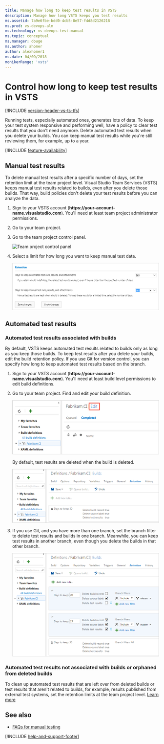 ```yaml
---
title: Manage how long to keep test results in VSTS
description: Manage how long VSTS keeps you test results
ms.assetid: 7a9e6fbe-bdd0-4cb5-8e57-f4d8d2126218
ms.prod: vs-devops-alm
ms.technology: vs-devops-test-manual
ms.topic: conceptual
ms.manager: douge
ms.author: ahomer
author: alexhomer1
ms.date: 04/09/2018
monikerRange: 'vsts'
---
```


# Control how long to keep test results in VSTS

[!INCLUDE [version-header-vs-ts-tfs](../_shared/version-header-vs-ts-tfs.md)] 

Running tests, especially automated ones, generates lots of data. 
To keep your test system responsive and performing well,
have a policy to clear test results that you don't need anymore. 
Delete automated test results when you delete your builds.
You can keep manual test results while you're still reviewing them, 
for example, up to a year. 

[!INCLUDE [feature-availability](../_shared/feature-availability.md)] 

<a name="manual-test-results-limits"></a> 
## Manual test results 

To delete manual test results after a specific number of days, 
set the retention limit at the team project level. 
Visual Studio Team Services (VSTS) keeps manual test results related to builds, 
even after you delete those builds. That way, build policies don't delete 
your test results before you can analyze the data.

1. Sign to your VSTS account (**https://**your-account-name**.visualstudio.com**). 
   You'll need at least team project administrator permissions.

1. Go to your team project.

1. Go to the team project control panel.

   ![Team project control panel](_img/how-long-to-keep-test-results/team-project-control-panel-jamal.png)
  
1. Select a limit for how long you want to keep manual test data. 

   ![Select test data retention limits](_img/how-long-to-keep-test-results/team-project-test-data-retention-limits.png)

## Automated test results 

### Automated test results associated with builds

By default, VSTS keeps automated test results related to builds 
only as long as you keep those builds. To keep test results after you delete your builds, 
edit the build retention policy. If you use Git for version control, 
you can specify how long to keep automated test results based on the branch. 

1. Sign to your VSTS account (**https://**your-account-name**.visualstudio.com**). 
   You'll need at least build level permissions to edit build definitions.

1. Go to your team project. Find and edit your build definition.

   ![Build definition](_img/how-long-to-keep-test-results/edit-build-def.png)

   By default, test results are deleted when the build is deleted.  

   ![Test results are deleted when builds are deleted](_img/how-long-to-keep-test-results/vso-keep-test-data-builds.png)

1. If you use Git, and you have more than one branch, 
   set the branch filter to delete test results and builds
   in one branch. Meanwhile, you can keep test results in another branch, 
   even though you delete the builds in that other branch.  

   ![Delete test results by branch](_img/how-long-to-keep-test-results/vso-git-keep-test-data-builds.png)

### Automated test results not associated with builds or orphaned from deleted builds

To clean up automated test results that are left over from deleted 
builds or test results that aren't related to builds, 
for example, results published from external test systems, 
set the retention limits at the team project level. 
[Learn more](#manual-test-results-limits)

## See also

*  [FAQs for manual testing](../reference-qa.md#manageresults)

[!INCLUDE [help-and-support-footer](../_shared/help-and-support-footer.md)] 
